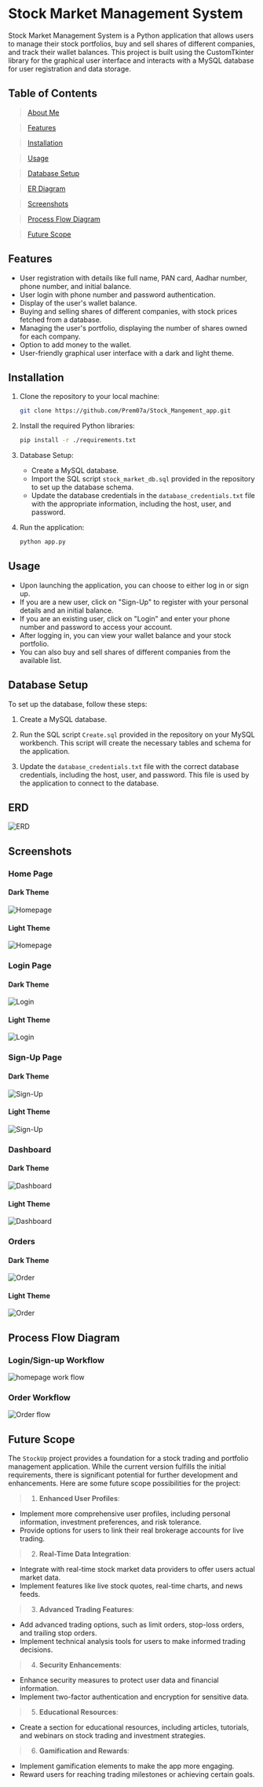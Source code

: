 # Stock Market Management System

Stock Market Management System is a Python application that allows users to manage their stock portfolios, buy and sell shares of different companies, and track their wallet balances. This project is built using the CustomTkinter library for the graphical user interface and interacts with a MySQL database for user registration and data storage.
 

## Table of Contents

> [About Me](#about-me)

> [Features](#features)

> [Installation](#installation)

>[Usage](#usage)

> [Database Setup](#database-setup)

> [ER Diagram](#erd)

> [Screenshots](#screenshots)

> [Process Flow Diagram](#process-flow-diagram)

> [Future Scope](#future-scope)

## Features

- User registration with details like full name, PAN card, Aadhar number, phone number, and initial balance.
- User login with phone number and password authentication.
- Display of the user's wallet balance.
- Buying and selling shares of different companies, with stock prices fetched from a database.
- Managing the user's portfolio, displaying the number of shares owned for each company.
- Option to add money to the wallet.
- User-friendly graphical user interface with a dark and light theme.

## Installation

1. Clone the repository to your local machine:

   ```bash
   git clone https://github.com/Prem07a/Stock_Mangement_app.git
   ```

2. Install the required Python libraries:

   ```bash
   pip install -r ./requirements.txt
   ```

3. Database Setup:
   - Create a MySQL database.
   - Import the SQL script `stock_market_db.sql` provided in the repository to set up the database schema.
   - Update the database credentials in the `database_credentials.txt` file with the appropriate information, including the host, user, and password.

4. Run the application:

   ```bash
   python app.py
   ```

## Usage

- Upon launching the application, you can choose to either log in or sign up.
- If you are a new user, click on "Sign-Up" to register with your personal details and an initial balance.
- If you are an existing user, click on "Login" and enter your phone number and password to access your account.
- After logging in, you can view your wallet balance and your stock portfolio.
- You can also buy and sell shares of different companies from the available list.

## Database Setup

To set up the database, follow these steps:

1. Create a MySQL database.

2. Run the SQL script `Create.sql` provided in the repository on your MySQL workbench. This script will create the necessary tables and schema for the application.

3. Update the `database_credentials.txt` file with the correct database credentials, including the host, user, and password. This file is used by the application to connect to the database.

## ERD

![ERD](./images/er.png)

## Screenshots

### Home Page
#### Dark Theme
![Homepage](./images/homepage1.png)
#### Light Theme
![Homepage](./images/homepage.png)

### Login Page
#### Dark Theme
![Login](./images/login.png)
#### Light Theme
![Login](./images/login_l.png)

### Sign-Up Page
#### Dark Theme
![Sign-Up](./images/sign_up.png)
#### Light Theme
![Sign-Up](./images/sign_up_l.png)

### Dashboard
#### Dark Theme
![Dashboard](./images/dashboard.png)
#### Light Theme
![Dashboard](./images/dashboard_l.png)

### Orders
#### Dark Theme <br>
![Order](./images/order.png)
#### Light Theme <br>
![Order](./images/order_l.png)

## Process Flow Diagram

### Login/Sign-up Workflow
![homepage work flow](./images/lswork.png)

### Order Workflow
![Order flow](./images/orderflow.png)

## Future Scope

The `StockUp` project provides a foundation for a stock trading and portfolio
management application. While the current version fulfills the initial requirements, there
is significant potential for further development and enhancements. Here are some future
scope possibilities for the project:
>1. **Enhanced User Profiles**:
 - Implement more comprehensive user profiles, including personal information,
investment preferences, and risk tolerance.
 - Provide options for users to link their real brokerage accounts for live trading.
>2. **Real-Time Data Integration**:
 - Integrate with real-time stock market data providers to offer users actual market data.
 - Implement features like live stock quotes, real-time charts, and news feeds.
>3. **Advanced Trading Features**:
 - Add advanced trading options, such as limit orders, stop-loss orders, and trailing stop
orders.
 - Implement technical analysis tools for users to make informed trading decisions.
>4. **Security Enhancements**:
 - Enhance security measures to protect user data and financial information.
 - Implement two-factor authentication and encryption for sensitive data.
>5. **Educational Resources**:
 - Create a section for educational resources, including articles, tutorials, and webinars
on stock trading and investment strategies.
>6. **Gamification and Rewards**:
 - Implement gamification elements to make the app more engaging.
 - Reward users for reaching trading milestones or achieving certain goals.

